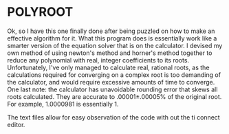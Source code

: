 # POLYROOT


Ok, so I have this one finally done after being puzzled on how to make an effective algorithm for it. What this program does is essentially work like a smarter version of the equation solver that is on the calculator. I devised my own method of using newton's method and horner's method together to reduce any polynomial with real, integer coefficients to its roots. Unfortunately, I've only managed to calculate real, rational roots, as the calculations required for converging on a complex root is too demanding of the calculator, and would require excessive amounts of time to converge. One last note: the calculator has unavoidable rounding error that skews all roots calculated. They are accurate to .00001±.00005% of the original root. For example, 1.0000981 is essentially 1.

The text files allow for easy observation of the code with out the ti connect editor.

